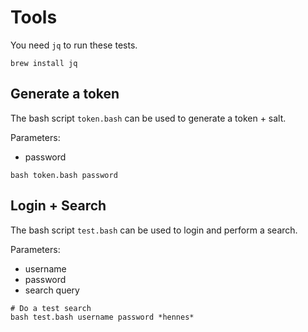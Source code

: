 # Tools

You need `jq` to run these tests.

```shell
brew install jq
```

## Generate a token

The bash script `token.bash` can be used to generate a token + salt.

Parameters:

- password

```shell
bash token.bash password
```

## Login + Search

The bash script `test.bash` can be used to login and perform a search.

Parameters:

- username
- password
- search query

```shell
# Do a test search
bash test.bash username password *hennes*
```

